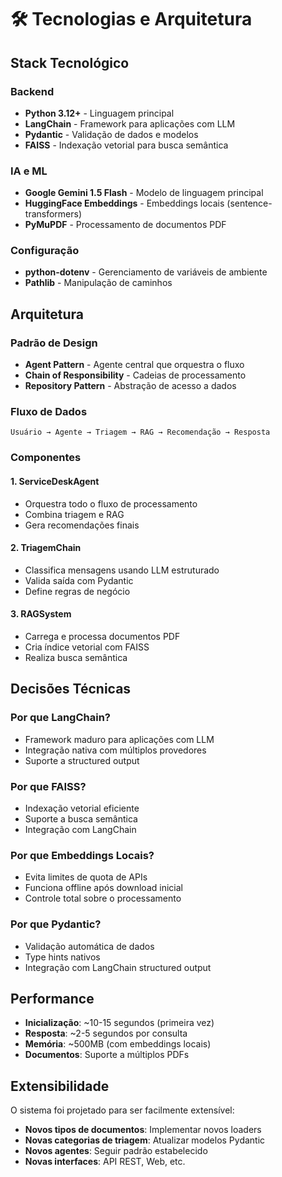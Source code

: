 # 🛠️ Tecnologias e Arquitetura

## Stack Tecnológico

### Backend
- **Python 3.12+** - Linguagem principal
- **LangChain** - Framework para aplicações com LLM
- **Pydantic** - Validação de dados e modelos
- **FAISS** - Indexação vetorial para busca semântica

### IA e ML
- **Google Gemini 1.5 Flash** - Modelo de linguagem principal
- **HuggingFace Embeddings** - Embeddings locais (sentence-transformers)
- **PyMuPDF** - Processamento de documentos PDF

### Configuração
- **python-dotenv** - Gerenciamento de variáveis de ambiente
- **Pathlib** - Manipulação de caminhos

## Arquitetura

### Padrão de Design
- **Agent Pattern** - Agente central que orquestra o fluxo
- **Chain of Responsibility** - Cadeias de processamento
- **Repository Pattern** - Abstração de acesso a dados

### Fluxo de Dados
```
Usuário → Agente → Triagem → RAG → Recomendação → Resposta
```

### Componentes

#### 1. ServiceDeskAgent
- Orquestra todo o fluxo de processamento
- Combina triagem e RAG
- Gera recomendações finais

#### 2. TriagemChain
- Classifica mensagens usando LLM estruturado
- Valida saída com Pydantic
- Define regras de negócio

#### 3. RAGSystem
- Carrega e processa documentos PDF
- Cria índice vetorial com FAISS
- Realiza busca semântica

## Decisões Técnicas

### Por que LangChain?
- Framework maduro para aplicações com LLM
- Integração nativa com múltiplos provedores
- Suporte a structured output

### Por que FAISS?
- Indexação vetorial eficiente
- Suporte a busca semântica
- Integração com LangChain

### Por que Embeddings Locais?
- Evita limites de quota de APIs
- Funciona offline após download inicial
- Controle total sobre o processamento

### Por que Pydantic?
- Validação automática de dados
- Type hints nativos
- Integração com LangChain structured output

## Performance

- **Inicialização**: ~10-15 segundos (primeira vez)
- **Resposta**: ~2-5 segundos por consulta
- **Memória**: ~500MB (com embeddings locais)
- **Documentos**: Suporte a múltiplos PDFs

## Extensibilidade

O sistema foi projetado para ser facilmente extensível:

- **Novos tipos de documentos**: Implementar novos loaders
- **Novas categorias de triagem**: Atualizar modelos Pydantic
- **Novos agentes**: Seguir padrão estabelecido
- **Novas interfaces**: API REST, Web, etc.
